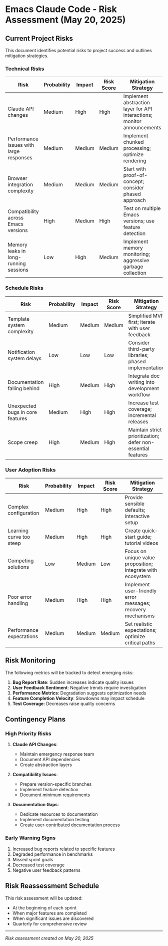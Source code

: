 # Emacs Claude Code - Risk Assessment (May 20, 2025)

## Current Project Risks

This document identifies potential risks to project success and outlines mitigation strategies.

### Technical Risks

| Risk | Probability | Impact | Risk Score | Mitigation Strategy |
|------|------------|--------|------------|---------------------|
| Claude API changes | Medium | High | High | Implement abstraction layer for API interactions; monitor announcements |
| Performance issues with large responses | Medium | Medium | Medium | Implement chunked processing; optimize rendering |
| Browser integration complexity | Medium | Medium | Medium | Start with proof-of-concept; consider phased approach |
| Compatibility across Emacs versions | High | Medium | High | Test on multiple Emacs versions; use feature detection |
| Memory leaks in long-running sessions | Low | High | Medium | Implement memory monitoring; aggressive garbage collection |

### Schedule Risks

| Risk | Probability | Impact | Risk Score | Mitigation Strategy |
|------|------------|--------|------------|---------------------|
| Template system complexity | Medium | Medium | Medium | Simplified MVP first; iterate with user feedback |
| Notification system delays | Low | Low | Low | Consider third-party libraries; phased implementation |
| Documentation falling behind | High | Medium | High | Integrate doc writing into development workflow |
| Unexpected bugs in core features | Medium | High | High | Increase test coverage; incremental releases |
| Scope creep | High | Medium | High | Maintain strict prioritization; defer non-essential features |

### User Adoption Risks

| Risk | Probability | Impact | Risk Score | Mitigation Strategy |
|------|------------|--------|------------|---------------------|
| Complex configuration | Medium | High | High | Provide sensible defaults; interactive setup |
| Learning curve too steep | Medium | High | High | Create quick-start guide; tutorial videos |
| Competing solutions | Low | Medium | Low | Focus on unique value proposition; integrate with ecosystem |
| Poor error handling | Medium | High | High | Implement user-friendly error messages; recovery mechanisms |
| Performance expectations | Medium | Medium | Medium | Set realistic expectations; optimize critical paths |

## Risk Monitoring

The following metrics will be tracked to detect emerging risks:

1. **Bug Report Rate**: Sudden increases indicate quality issues
2. **User Feedback Sentiment**: Negative trends require investigation
3. **Performance Metrics**: Degradation suggests optimization needs
4. **Feature Completion Velocity**: Slowdowns may impact schedule
5. **Test Coverage**: Decreases raise quality concerns

## Contingency Plans

### High Priority Risks

1. **Claude API Changes**:
   - Maintain emergency response team
   - Document API dependencies
   - Create abstraction layers

2. **Compatibility Issues**:
   - Prepare version-specific branches
   - Implement feature detection
   - Document minimum requirements

3. **Documentation Gaps**:
   - Dedicate resources to documentation
   - Implement documentation testing
   - Create user-contributed documentation process

### Early Warning Signs

1. Increased bug reports related to specific features
2. Degraded performance in benchmarks
3. Missed sprint goals
4. Decreased test coverage
5. Negative user feedback patterns

## Risk Reassessment Schedule

This risk assessment will be updated:
- At the beginning of each sprint
- When major features are completed
- When significant issues are discovered
- Quarterly for comprehensive review

---

*Risk assessment created on May 20, 2025*